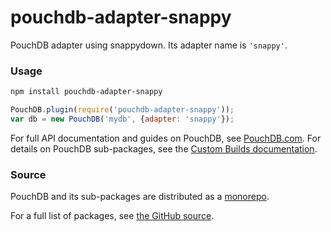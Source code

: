pouchdb-adapter-snappy
======

PouchDB adapter using snappydown. Its adapter name is `'snappy'`.

### Usage

```bash
npm install pouchdb-adapter-snappy
```

```js
PouchDB.plugin(require('pouchdb-adapter-snappy'));
var db = new PouchDB('mydb', {adapter: 'snappy'});
```

For full API documentation and guides on PouchDB, see [PouchDB.com](http://pouchdb.com/). For details on PouchDB sub-packages, see the [Custom Builds documentation](http://pouchdb.com/custom.html).

### Source

PouchDB and its sub-packages are distributed as a [monorepo](https://github.com/babel/babel/blob/master/doc/design/monorepo.md).

For a full list of packages, see [the GitHub source](https://github.com/pouchdb/pouchdb/tree/master/packages).


